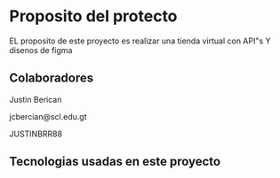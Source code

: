 # Proposito del protecto 

EL proposito de este proyecto es realizar una tienda virtual con API"s Y disenos de figma

## Colaboradores
<p>Justin Berican</p>
<p>jcbercian@scl.edu.gt</p>
<p>JUSTINBRR88<p></p>

## Tecnologias usadas en este proyecto
